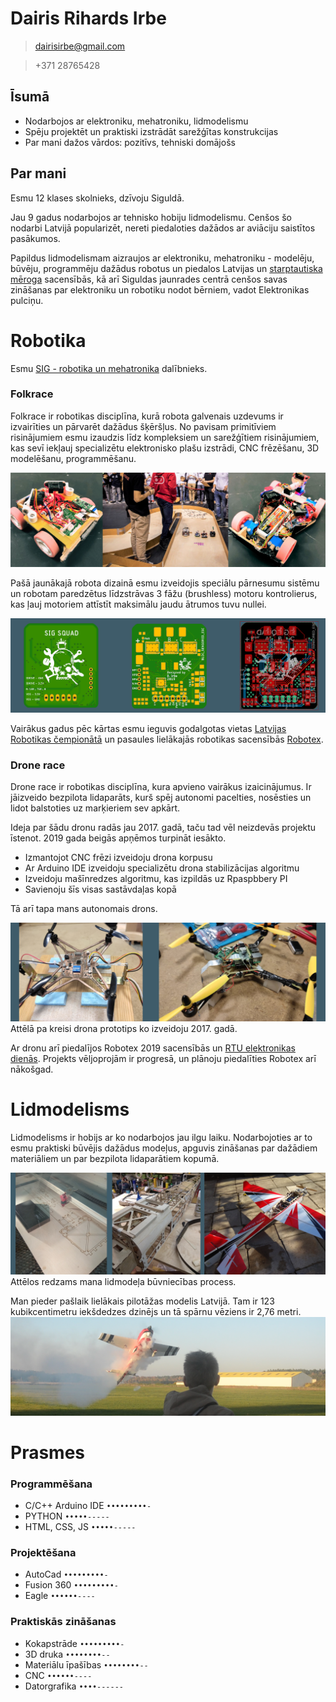 

<h1> 
Dairis Rihards Irbe
</h1>
 
> [dairisirbe@gmail.com](mailto:dairisirbe@gmail.com?subject=[GitHub_zina] )

> +371 28765428

## Īsumā
* Nodarbojos ar elektroniku, mehatroniku, lidmodelismu
* Spēju projektēt un praktiski izstrādāt sarežģītas konstrukcijas
* Par mani dažos vārdos: pozitīvs, tehniski domājošs

<!---
## Executive summary
* I'm passionate about electronics, mechatronics, RC aircraft building
* I am able to design and practically develop complex design solutions
* About me in a few words: positive, technically minded, committed
-->

## Par mani

Esmu 12 klases skolnieks, dzīvoju Siguldā.

Jau 9 gadus nodarbojos ar tehnisko hobiju lidmodelismu. Cenšos šo nodarbi Latvijā popularizēt, nereti piedaloties dažādos ar aviāciju saistītos pasākumos.

Papildus lidmodelismam aizraujos ar elektroniku, mehatroniku - modelēju, būvēju, programmēju dažādus robotus un piedalos Latvijas un [starptautiska mēroga](https://robotex.international/) sacensībās, kā arī Siguldas jaunrades centrā cenšos savas zināšanas par elektroniku un robotiku nodot bērniem, vadot Elektronikas pulciņu.

<!---
## About me

I am a 12th grade student, I live in Sigulda, Latvia.

I have been engaged in technical hobby - RC aircraft building for 9 years. I try to promote this activity in Latvia, often participating in various aviation-related events.

In addition to RC aerplanes, I am passionate about electronics, robotics - I design, build, program various robots and participate in Latvian and international competitions, and also I work as a teacher at the [Sigulda Creativity center](https://www.facebook.com/SiguldasJC/) to pass on my knowledge about electronics and robotics to children.
-->

# Robotika

Esmu [SIG - robotika un mehatronika](https://www.facebook.com/SIGsquad/) dalībnieks.

### Folkrace

Folkrace ir robotikas disciplīna, kurā robota galvenais uzdevums ir izvairīties un pārvarēt dažādus šķēršļus. No pavisam primitīviem risinājumiem esmu izaudzis līdz kompleksiem un sarežģītiem risinājumiem, kas sevī iekļauj  specializētu elektronisko plašu izstrādi, CNC frēzēšanu, 3D modelēšanu, programmēšanu.

![Roboti ](/images/bobots.png)

Pašā jaunākajā robota dizainā esmu izveidojis speciālu pārnesumu sistēmu un robotam paredzētus līdzstrāvas 3 fāžu (brushless) motoru kontrolierus, kas ļauj motoriem attīstīt maksimālu jaudu ātrumos tuvu nullei.

![BLDC kontrolieris](/images/plate.png)

Vairākus gadus pēc kārtas esmu ieguvis godalgotas vietas [Latvijas Robotikas čempionātā](http://robotuskola.lv/lv/latvijas-robotikas-cempionats-kalendars/) un pasaules lielākajās robotikas sacensībās [Robotex](https://robotex.international).

### Drone race

Drone race ir robotikas disciplīna, kura apvieno vairākus izaicinājumus. Ir jāizveido bezpilota lidaparāts, kurš spēj autonomi pacelties, nosēsties un lidot balstoties uz marķieriem sev apkārt.

Ideja par šādu dronu radās jau 2017. gadā, taču tad vēl neizdevās projektu īstenot. 2019 gada beigās apņēmos turpināt iesākto. 
* Izmantojot CNC frēzi izveidoju drona korpusu
* Ar Arduino IDE izveidoju specializētu drona stabilizācijas algoritmu
* Izveidoju mašīnredzes algoritmu, kas izpildās uz Rpaspbbery PI
* Savienoju šīs visas sastāvdaļas kopā

Tā arī tapa mans autonomais drons. 

![Droni](/images/drons.png)
Attēlā pa kreisi drona prototips ko izveidoju 2017. gadā.

Ar dronu arī piedalījos Robotex 2019 sacensībās un [RTU elektronikas dienās](https://www.sigulda.lv/public/lat/jaunumi/18191/). Projekts vēljoprojām ir progresā, un plānoju piedalīties Robotex arī nākošgad.

<!---
# Robotics

I am [SIG - robotics and mechatronics](https://www.facebook.com/SIGsquad/) member.

### Folkrace

Folkrace is a robotics discipline in which the main task of a robot is to avoid and overcome various obstacles. I have grown from very primitive to quite complex solutions, which include development of specialized PCBs, CNC milling, 3D modeling, programming.

![Roboti ](/images/bobots.png)

In the most recent robot design, I have created a special gear system and custom BLDC (brushless) motor controllers for the robot, which allow the motors to develop maximum power at speeds close to zero.

![BLDC kontrolieris](/images/plate.png)

For several years in a row, I have won prizes in the Latvian [Robotics Championship](http://robotuskola.lv/lv/latvijas-robotikas-cempionats-kalendars/) and the world's largest robotics competition [Robotex International](https://robotex.international).

### Drone race

Drone race is a robotics discipline that combines several challenges. It is necessary to create an unmanned aircraft that is able to take off, land and fly autonomously based on markers around it.

The idea for such drone originated already in 2017, but after several prototypes, I abandoned it. At the end of 2019 I committed myself to try once again.
* Using a CNC router, I created a drone body
* With Arduino IDE I created a specialized drone stabilization algorithm
* Created a machine vision algorithm that executes on Rpaspbbery PI
* Connected all these components together

This is how my autonomous drone was built.

![Droni](/images/drons.png)
On the left prototype drone I created in 2017.

With the drone I participated in Robotex 2019 competitions and [RTU electronics days](https://www.sigulda.lv/public/lat/jaunumi/18191/). The project is still in progress and I plan to participate in Robotex next year as well.
--->

# Lidmodelisms
Lidmodelisms ir hobijs ar ko nodarbojos jau ilgu laiku. Nodarbojoties ar to esmu praktiski būvējis dažādus modeļus, apguvis zināšanas par dažādiem materiāliem un par bezpilota lidaparātiem kopumā.

![Modelis](/images/lidmasinas.png)
Attēlos redzams mana lidmodeļa būvniecības process.

Man pieder pašlaik lielākais pilotāžas modelis Latvijā. Tam ir 123 kubikcentimetru iekšdedzes dzinējs un tā spārnu vēziens ir 2,76 metri. 
![Edge](/images/edge1.png)

<!---
# RC planes

RC plane building has been a hobby I have been doing for a long time. In doing so, I have practically built various models, acquired knowledge about different materials and about unmanned aircraft in general.

![Modelis](/images/lidmasinas.png)
The pictures show the construction process of my aircraft model.

I currently own one of the largest aerobatic RC plane in Latvia. It has a 123 cubic centimeter internal combustion engine and its wingspan is 2.76 meters.
![Edge](/images/edge1.png)
--->

# Prasmes

### Programmēšana
* C/C++ Arduino IDE `•••••••••-`
* PYTHON `•••••-----`        
* HTML, CSS, JS `•••••-----`

### Projektēšana
* AutoCad `•••••••••-`
* Fusion 360 `•••••••••-`
* Eagle `••••••----`

### Praktiskās zināšanas
* Kokapstrāde `•••••••••-`
* 3D druka `••••••••--`
* Materiālu īpašības `••••••••--`
* CNC `••••••----`
* Datorgrafika `••••------`

<!---
## Skills

### Programming
* C/C++ Arduino IDE `•••••••••-`
* PYTHON `•••••-----`        
* HTML, CSS, JS `•••••-----`

### Designing
* AutoCad `•••••••••-`
* Fusion 360 `•••••••••-`
* Eagle `••••••----`

### Practical knowledge
* Woodworking `•••••••••-`
* 3D printing `••••••••--`
* Material properties `••••••••--`
* CNC `••••••----`
* Computer graphics `••••------`
-->
